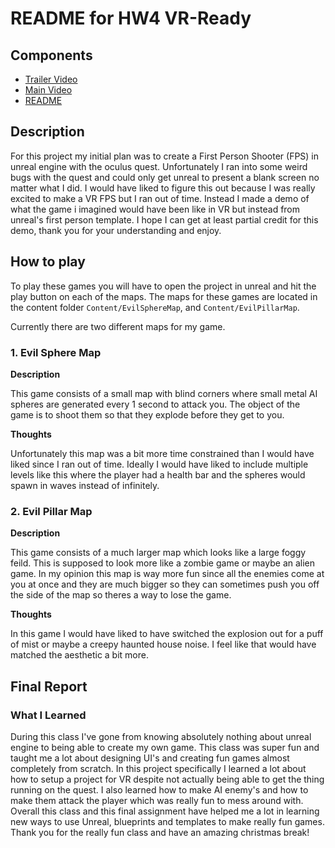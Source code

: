 # README for HW4 VR-Ready


## Components

- [Trailer Video](https://youtu.be/2vD-XjUVEYss)
- [Main Video](https://youtu.be/x_hMY9PZGpQ)
- [README](https://github.com/EthanHolen/HW4-CS310H-docs/blob/main/README.md)



## Description

For this project my initial plan was to create a First Person Shooter (FPS) in unreal engine with the oculus quest. Unfortunately I ran into some weird bugs with the quest and could only get unreal to present a blank screen no matter what I did. I would have liked to figure this out because I was really excited to make a VR FPS but I ran out of time. Instead I made a demo of what the game i imagined would have been like in VR but instead from unreal's first person template. I hope I can get at least partial credit for this demo, thank you for your understanding and enjoy. 



## How to play

To play these games you will have to open the project in unreal and hit the play button on each of the maps. The maps for these games are located in the content folder `Content/EvilSphereMap`, and `Content/EvilPillarMap`.


Currently there are two different maps for my game.


### 1. Evil Sphere Map
**Description**

This game consists of a small map with blind corners where small metal AI spheres are generated every 1 second to attack you. The object of the game is to shoot them so that they explode before they get to you. 

**Thoughts**

Unfortunately this map was a bit more time constrained than I would have liked since I ran out of time. Ideally I would have liked to include multiple levels like this where the player had a health bar and the spheres would spawn in waves instead of infinitely. 

### 2. Evil Pillar Map

**Description**

This game consists of a much larger map which looks like a large foggy feild. This is supposed to look more like a zombie game or maybe an alien game. In my opinion this map is way more fun since all the enemies come at you at once and they are much bigger so they can sometimes push you off the side of the map so theres a way to lose the game.

**Thoughts**

In this game I would have liked to have switched the explosion out for a puff of mist or maybe a creepy haunted house noise. I feel like that would have matched the aesthetic a bit more. 





## Final Report
### What I Learned

During this class I've gone from knowing absolutely nothing about unreal engine to being able to create my own game. This class was super fun and taught me a lot about designing UI's and creating fun games almost completely from scratch. In this project specifically I learned a lot about how to setup a project for VR despite not actually being able to get the thing running on the quest. I also learned how to make AI enemy's and how to make them attack the player which was really fun to mess around with. Overall this class and this final assignment have helped me a lot in learning new ways to use Unreal, blueprints and templates to make really fun games. Thank you for the really fun class and have an amazing christmas break!
